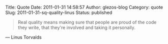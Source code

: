 Title: Quote
Date: 2011-01-31 14:58:57
Author: glezos-blog
Category: quote
Slug: 2011-01-31-sq-quality-linus
Status: published

> Real quality means making sure that people are proud of the code they write, that they're involved and taking it personally.

&mdash; Linus Torvalds

